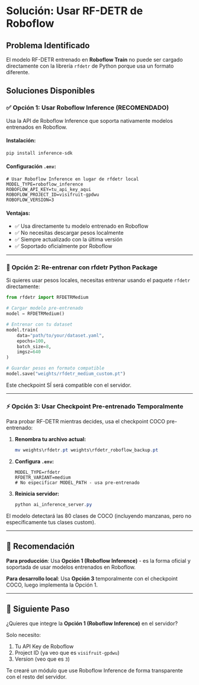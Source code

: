 # Solución: Usar RF-DETR de Roboflow

## Problema Identificado

El modelo RF-DETR entrenado en **Roboflow Train** no puede ser cargado directamente con la librería `rfdetr` de Python porque usa un formato diferente.

## Soluciones Disponibles

### ✅ **Opción 1: Usar Roboflow Inference (RECOMENDADO)**

Usa la API de Roboflow Inference que soporta nativamente modelos entrenados en Roboflow.

#### Instalación:
```bash
pip install inference-sdk
```

#### Configuración `.env`:
```env
# Usar Roboflow Inference en lugar de rfdetr local
MODEL_TYPE=roboflow_inference
ROBOFLOW_API_KEY=tu_api_key_aqui
ROBOFLOW_PROJECT_ID=visifruit-gpdwu
ROBOFLOW_VERSION=3
```

#### Ventajas:
- ✅ Usa directamente tu modelo entrenado en Roboflow
- ✅ No necesitas descargar pesos localmente
- ✅ Siempre actualizado con la última versión
- ✅ Soportado oficialmente por Roboflow

---

### 🔄 **Opción 2: Re-entrenar con rfdetr Python Package**

Si quieres usar pesos locales, necesitas entrenar usando el paquete `rfdetr` directamente:

```python
from rfdetr import RFDETRMedium

# Cargar modelo pre-entrenado
model = RFDETRMedium()

# Entrenar con tu dataset
model.train(
    data="path/to/your/dataset.yaml",
    epochs=100,
    batch_size=8,
    imgsz=640
)

# Guardar pesos en formato compatible
model.save("weights/rfdetr_medium_custom.pt")
```

Este checkpoint SÍ será compatible con el servidor.

---

### ⚡ **Opción 3: Usar Checkpoint Pre-entrenado Temporalmente**

Para probar RF-DETR mientras decides, usa el checkpoint COCO pre-entrenado:

1. **Renombra tu archivo actual:**
   ```powershell
   mv weights\rfdetr.pt weights\rfdetr_roboflow_backup.pt
   ```

2. **Configura `.env`:**
   ```env
   MODEL_TYPE=rfdetr
   RFDETR_VARIANT=medium
   # No especificar MODEL_PATH - usa pre-entrenado
   ```

3. **Reinicia servidor:**
   ```powershell
   python ai_inference_server.py
   ```

El modelo detectará las 80 clases de COCO (incluyendo manzanas, pero no específicamente tus clases custom).

---

## 🎯 Recomendación

**Para producción**: Usa **Opción 1 (Roboflow Inference)** - es la forma oficial y soportada de usar modelos entrenados en Roboflow.

**Para desarrollo local**: Usa **Opción 3** temporalmente con el checkpoint COCO, luego implementa la Opción 1.

---

## 📝 Siguiente Paso

¿Quieres que integre la **Opción 1 (Roboflow Inference)** en el servidor? 

Solo necesito:
1. Tu API Key de Roboflow
2. Project ID (ya veo que es `visifruit-gpdwu`)
3. Version (veo que es `3`)

Te crearé un módulo que use Roboflow Inference de forma transparente con el resto del servidor.
